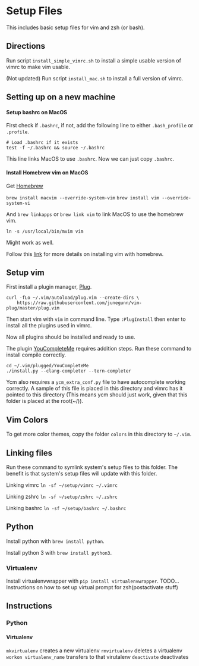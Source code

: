 # Setup Files

This includes basic setup files for vim and zsh (or bash).

## Directions

Run script `install_simple_vimrc.sh` to install a simple usable version of vimrc to make vim usable.

(Not updated) Run script `install_mac.sh` to install a full version of vimrc.

## Setting up on a new machine

#### Setup bashrc on MacOS
First check if `.bashrc`, if not, add the following line to either `.bash_profile` or `.profile`.

```
# Load .bashrc if it exists
test -f ~/.bashrc && source ~/.bashrc
```

This line links MacOS to use `.bashrc`. Now we can just copy `.bashrc`.

#### Install Homebrew vim on MacOS
Get [Homebrew](http://brew.sh/)

```brew install macvim --override-system-vim```
```brew install vim --override-system-vi```

And `brew linkapps` or `brew link vim` to link MacOS to use the homebrew vim.

```ln -s /usr/local/bin/mvim vim```

Might work as well.

Follow this [link](http://stackoverflow.com/questions/21694327/installing-vim-with-homebrew) for more details on installing vim with homebrew.

## Setup vim

First install a plugin manager, [Plug](https://github.com/junegunn/vim-plug).

```
curl -fLo ~/.vim/autoload/plug.vim --create-dirs \
    https://raw.githubusercontent.com/junegunn/vim-plug/master/plug.vim
```

Then start vim with `vim` in command line.
Type `:PlugInstall` then enter to install all the plugins used in vimrc.

Now all plugins should be installed and ready to use.

The plugin [YouCompleteMe](https://github.com/Valloric/YouCompleteMe) requires addition steps.
Run these command to install compile correctly.

```
cd ~/.vim/plugged/YouCompleteMe
./install.py --clang-completer --tern-completer
```

Ycm also requires a `ycm_extra_conf.py` file to have autocomplete working correctly. A sample of this file is placed in this directory and vimrc has it pointed to this directory (This means ycm should just work, given that this folder is placed at the root(~/)).

## Vim Colors
To get more color themes, copy the folder `colors` in this directory to `~/.vim`.

## Linking files
Run these command to symlink system's setup files to this folder. The benefit is that system's setup files will update with this folder.

Linking vimrc
```ln -sf ~/setup/vimrc ~/.vimrc```

Linking zshrc
```ln -sf ~/setup/zshrc ~/.zshrc```

Linking bashrc
```ln -sf ~/setup/bashrc ~/.bashrc```

## Python
Install python with ```brew install python```.

Install python 3 with ```brew install python3```.

### Virtualenv
Install virtualenvwrapper with ```pip install virtualenvwrapper```.
TODO... Instructions on how to set up virtual prompt for zsh(postactivate stuff)








## Instructions
### Python
#### Virtualenv
`mkvirtualenv` creates a new virtualenv
`rmvirtualenv` deletes a virtualenv
`workon virtualenv_name` transfers to that virutalenv
`deactivate` deactivates
